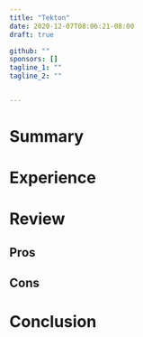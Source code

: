 ```yaml
---
title: "Tekton"
date: 2020-12-07T08:06:21-08:00
draft: true

github: ""
sponsors: []
tagline_1: ""
tagline_2: ""


---
```


# Summary

# Experience

# Review

## Pros

## Cons

# Conclusion